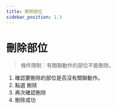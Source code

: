 ```yaml
---
title: 刪除部位
sidebar_position: 1.3
---
```


# 刪除部位

> 條件限制：有關聯動作的部位不能刪除。

1. 確認要刪除的部位是否沒有關聯動作。
2. 點選 刪除
3. 再次確認刪除
4. 刪除成功
